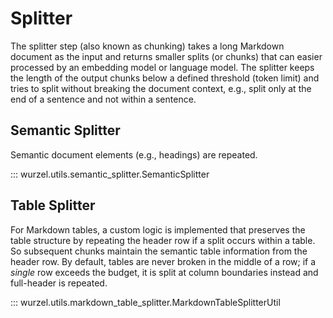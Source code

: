# Splitter

The splitter step (also known as chunking) takes a long Markdown document as the input and returns smaller splits (or chunks) that can easier processed by an embedding model or language model.
The splitter keeps the length of the output chunks below a defined threshold (token limit) and tries to split without breaking the document context, e.g., split only at the end of a sentence and not within a sentence.

## Semantic Splitter

Semantic document elements (e.g., headings) are repeated.

::: wurzel.utils.semantic_splitter.SemanticSplitter

## Table Splitter

For Markdown tables, a custom logic is implemented that preserves the table structure by repeating the header row if a split occurs within a table. So subsequent chunks maintain the semantic table information from the header row.
By default, tables are never broken in the middle of a row; if a *single* row exceeds the budget, it is split at column boundaries instead and full-header is repeated.

::: wurzel.utils.markdown_table_splitter.MarkdownTableSplitterUtil
